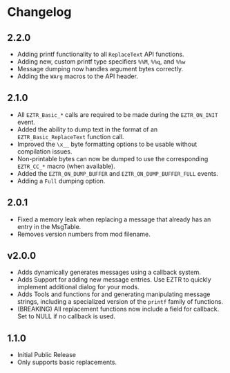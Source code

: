 # Changelog

## 2.2.0

* Adding printf functionality to all `ReplaceText` API functions.
* Adding new, custom printf type specifiers `%%M`, `%%q`, and `%%w`
* Message dumping now handles argument bytes correctly.
* Adding the `WArg` macros to the API header.

## 2.1.0

* All `EZTR_Basic_*` calls are required to be made during the `EZTR_ON_INIT` event.
* Added the ability to dump text in the format of an `EZTR_Basic_ReplaceText` function call.
* Improved the `\x__` byte formatting options to be usable without compilation issues.
* Non-printable bytes can now be dumped to use the corresponding `EZTR_CC_*` macro (when available).
* Added the `EZTR_ON_DUMP_BUFFER` and `EZTR_ON_DUMP_BUFFER_FULL` events.
* Adding a `Full` dumping option.

## 2.0.1

* Fixed a memory leak when replacing a message that already has an entry in the MsgTable.
* Removes version numbers from mod filename.

## v2.0.0

* Adds dynamically generates messages using a callback system.
* Adds Support for adding new message entries. Use EZTR to quickly implement additional dialog for your mods.
* Adds Tools and functions for and generating manipulating message strings, including a specialized version of the `printf` family of functions.
* (BREAKING) All replacement functions now include a field for callback. Set to NULL if no callback is used.

## 1.1.0

* Initial Public Release
* Only supports basic replacements.
